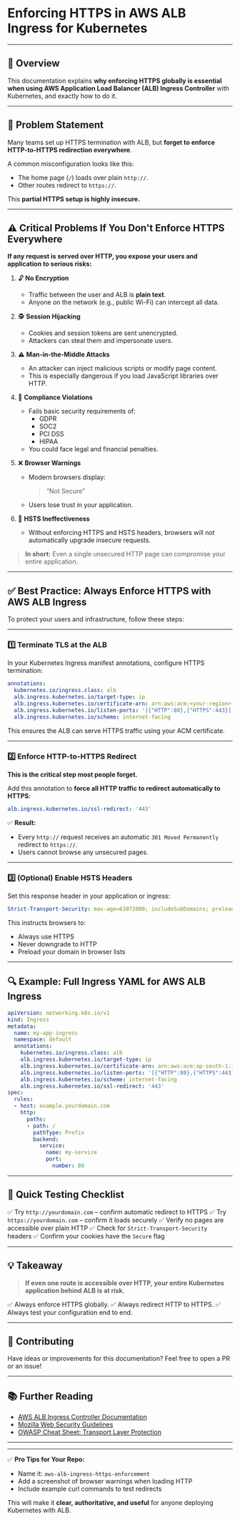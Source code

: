 # Enforcing HTTPS in AWS ALB Ingress for Kubernetes

---

## 🚀 Overview

This documentation explains **why enforcing HTTPS globally is essential when using AWS Application Load Balancer (ALB) Ingress Controller** with Kubernetes, and exactly how to do it.

---

## 🎯 Problem Statement

Many teams set up HTTPS termination with ALB, but **forget to enforce HTTP-to-HTTPS redirection everywhere**.  

A common misconfiguration looks like this:
- The home page (`/`) loads over plain `http://`.
- Other routes redirect to `https://`.

This **partial HTTPS setup is highly insecure.**

---

## ⚠️ Critical Problems If You Don't Enforce HTTPS Everywhere

**If any request is served over HTTP, you expose your users and application to serious risks:**

1. 🔓 **No Encryption**
   - Traffic between the user and ALB is **plain text**.
   - Anyone on the network (e.g., public Wi-Fi) can intercept all data.

2. 🕵️ **Session Hijacking**
   - Cookies and session tokens are sent unencrypted.
   - Attackers can steal them and impersonate users.

3. ⚠️ **Man-in-the-Middle Attacks**
   - An attacker can inject malicious scripts or modify page content.
   - This is especially dangerous if you load JavaScript libraries over HTTP.

4. 🚫 **Compliance Violations**
   - Fails basic security requirements of:
     - GDPR
     - SOC2
     - PCI DSS
     - HIPAA
   - You could face legal and financial penalties.

5. ❌ **Browser Warnings**
   - Modern browsers display:
     > “Not Secure”
   - Users lose trust in your application.

6. 🧨 **HSTS Ineffectiveness**
   - Without enforcing HTTPS and HSTS headers, browsers will not automatically upgrade insecure requests.

> **In short:** Even a single unsecured HTTP page can compromise your entire application.

---

## ✅ Best Practice: Always Enforce HTTPS with AWS ALB Ingress

To protect your users and infrastructure, follow these steps:

---

### 1️⃣ Terminate TLS at the ALB

In your Kubernetes Ingress manifest annotations, configure HTTPS termination:

```yaml
annotations:
  kubernetes.io/ingress.class: alb
  alb.ingress.kubernetes.io/target-type: ip
  alb.ingress.kubernetes.io/certificate-arn: arn:aws:acm:<your-region>:<your-account>:certificate/<certificate-id>
  alb.ingress.kubernetes.io/listen-ports: '[{"HTTP":80},{"HTTPS":443}]'
  alb.ingress.kubernetes.io/scheme: internet-facing
```

This ensures the ALB can serve HTTPS traffic using your ACM certificate.

---

### 2️⃣ Enforce HTTP-to-HTTPS Redirect

**This is the critical step most people forget.**

Add this annotation to **force all HTTP traffic to redirect automatically to HTTPS**:

```yaml
alb.ingress.kubernetes.io/ssl-redirect: '443'
```

✅ **Result:**

* Every `http://` request receives an automatic `301 Moved Permanently` redirect to `https://`.
* Users cannot browse any unsecured pages.

---

### 3️⃣ (Optional) Enable HSTS Headers

Set this response header in your application or ingress:

```yaml
Strict-Transport-Security: max-age=63072000; includeSubDomains; preload
```

This instructs browsers to:

* Always use HTTPS
* Never downgrade to HTTP
* Preload your domain in browser lists

---

## 🔍 Example: Full Ingress YAML for AWS ALB Ingress

```yaml
apiVersion: networking.k8s.io/v1
kind: Ingress
metadata:
  name: my-app-ingress
  namespace: default
  annotations:
    kubernetes.io/ingress.class: alb
    alb.ingress.kubernetes.io/target-type: ip
    alb.ingress.kubernetes.io/certificate-arn: arn:aws:acm:ap-south-1:123456789012:certificate/abcdefg-1234-5678
    alb.ingress.kubernetes.io/listen-ports: '[{"HTTP":80},{"HTTPS":443}]'
    alb.ingress.kubernetes.io/scheme: internet-facing
    alb.ingress.kubernetes.io/ssl-redirect: '443'
spec:
  rules:
  - host: example.yourdomain.com
    http:
      paths:
      - path: /
        pathType: Prefix
        backend:
          service:
            name: my-service
            port:
              number: 80
```

---

## 🔑 Quick Testing Checklist

✅ Try `http://yourdomain.com` – confirm automatic redirect to HTTPS
✅ Try `https://yourdomain.com` – confirm it loads securely
✅ Verify no pages are accessible over plain HTTP
✅ Check for `Strict-Transport-Security` headers
✅ Confirm your cookies have the `Secure` flag

---

## 💡 Takeaway

> **If even one route is accessible over HTTP, your entire Kubernetes application behind ALB is at risk.**

✅ Always enforce HTTPS globally.
✅ Always redirect HTTP to HTTPS.
✅ Always test your configuration end to end.

---

## 🙌 Contributing

Have ideas or improvements for this documentation?
Feel free to open a PR or an issue!

---

## 📚 Further Reading

* [AWS ALB Ingress Controller Documentation](https://kubernetes-sigs.github.io/aws-load-balancer-controller/latest/)
* [Mozilla Web Security Guidelines](https://infosec.mozilla.org/guidelines/web_security)
* [OWASP Cheat Sheet: Transport Layer Protection](https://cheatsheetseries.owasp.org/cheatsheets/Transport_Layer_Protection_Cheat_Sheet.html)

---


---

✅ **Pro Tips for Your Repo:**
- Name it: `aws-alb-ingress-https-enforcement`
- Add a screenshot of browser warnings when loading HTTP
- Include example curl commands to test redirects

This will make it **clear, authoritative, and useful** for anyone deploying Kubernetes with ALB.  

